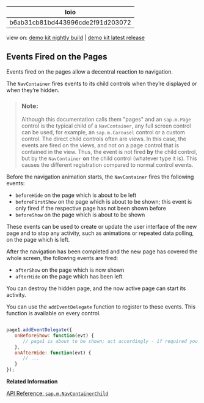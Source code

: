<!-- loiob6ab31cb81bd443996cde2f91d203072 -->

| loio |
| -----|
| b6ab31cb81bd443996cde2f91d203072 |

<div id="loio">

view on: [demo kit nightly build](https://openui5nightly.hana.ondemand.com/#/topic/b6ab31cb81bd443996cde2f91d203072) | [demo kit latest release](https://openui5.hana.ondemand.com/#/topic/b6ab31cb81bd443996cde2f91d203072)</div>

## Events Fired on the Pages

Events fired on the pages allow a decentral reaction to navigation.

The `NavContainer` fires events to its child controls when they’re displayed or when they’re hidden.

> ### Note:  
> Although this documentation calls them "pages" and an `sap.m.Page` control is the typical child of a `NavContainer`, any full screen control can be used, for example, an `sap.m.Carousel` control or a custom control. The direct child controls often are views. In this case, the events are fired on the views, and not on a page control that is contained in the view. Thus, the event is not fired **by** the child control, but by the `NavContainer` **on** the child control \(whatever type it is\). This causes the different registration compared to normal control events.

Before the navigation animation starts, the `NavContainer` fires the following events:

-   `beforeHide` on the page which is about to be left
-   `beforeFirstShow` on the page which is about to be shown; this event is only fired if the respective page has not been shown before
-   `beforeShow` on the page which is about to be shown

These events can be used to create or update the user interface of the new page and to stop any activity, such as animations or repeated data polling, on the page which is left.

After the navigation has been completed and the new page has covered the whole screen, the following events are fired:

-   `afterShow` on the page which is now shown
-   `afterHide` on the page which has been left

You can destroy the hidden page, and the now active page can start its activity.

You can use the `addEventDelegate` function to register to these events. This function is available on every control.

```js

page1.addEventDelegate({
   onBeforeShow: function(evt) {
      // page1 is about to be shown; act accordingly - if required you can read event information from the evt object
   },
   onAfterHide: function(evt) {
      // ...
   }
});
```

**Related Information**  


[API Reference: `sap.m.NavContainerChild`](https://openui5.hana.ondemand.com/#/api/sap.m.NavContainerChild)

